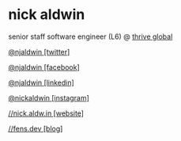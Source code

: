 # nick aldwin

senior staff software engineer (L6) @ [thrive global](https://github.com/thriveglobal)

[@njaldwin [twitter]](https://twitter.com/njaldwin)

[@njaldwin [facebook]](https://facebook.com/njaldwin)

[@njaldwin [linkedin]](https://linkedin.com/in/njaldwin)

[@nickaldwin [instagram]](https://instagram.com/nickaldwin)

[//nick.aldw.in [website]](https://nick.aldw.in/)

[//fens.dev [blog]](https://fens.dev/)

